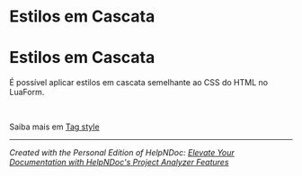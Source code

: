# Estilos em Cascata

# Estilos em Cascata

É possível aplicar estilos em cascata semelhante ao CSS do HTML no LuaForm.

&nbsp;

Saiba mais em [Tag style](<Tagstyle.md>)

***
_Created with the Personal Edition of HelpNDoc: [Elevate Your Documentation with HelpNDoc's Project Analyzer Features](<https://www.helpndoc.com/feature-tour/advanced-project-analyzer/>)_

